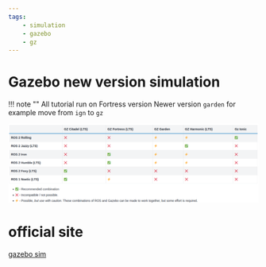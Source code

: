 ```yaml
---
tags:
    - simulation
    - gazebo
    - gz
---
```

# Gazebo new version simulation
!!! note ""
    All tutorial run on Fortress version
    Newer version `garden` for example move from `ign` to `gz` 
     
![alt text](image.png)
# official site

[gazebo sim](https://app.gazebosim.org/dashboard)


